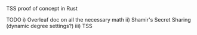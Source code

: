 TSS proof of concept in Rust

TODO
i) Overleaf doc on all the necessary math
ii) Shamir's Secret Sharing (dynamic degree settings?)
iii) TSS 
